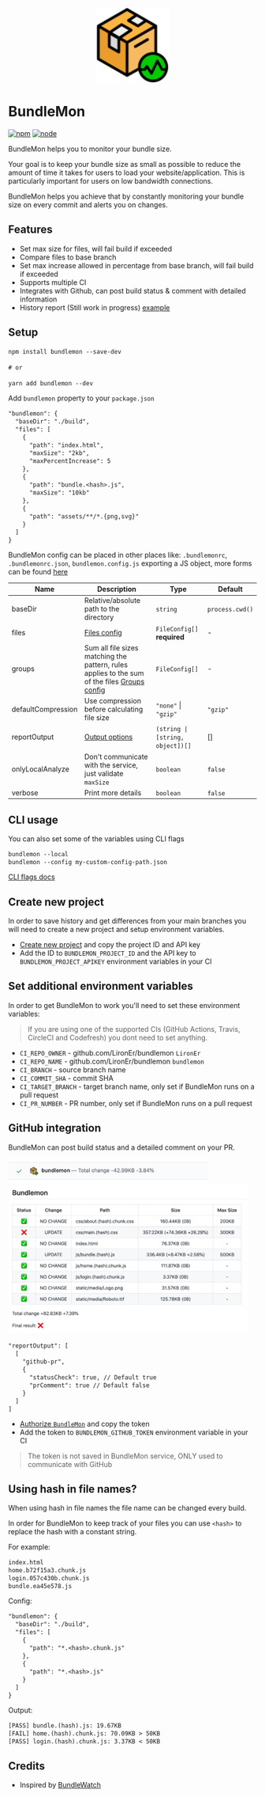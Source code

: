 <div align="center">
  <a href="https://github.com/LironEr/bundlemon"><img src="./assets/bundlemon-optimized.svg" alt="BundleMon logo" width="150px" height="150px" /></a>
</div>

# BundleMon

[![npm](https://img.shields.io/npm/v/bundlemon)](http://www.npmjs.com/package/bundlemon)
[![node](https://img.shields.io/node/v/bundlemon.svg)](https://github.com/LironEr/bundlemon)

BundleMon helps you to monitor your bundle size.

Your goal is to keep your bundle size as small as possible to reduce the amount of time it takes for users to load your website/application. This is particularly important for users on low bandwidth connections.

BundleMon helps you achieve that by constantly monitoring your bundle size on every commit and alerts you on changes.

## Features

- Set max size for files, will fail build if exceeded
- Compare files to base branch
- Set max increase allowed in percentage from base branch, will fail build if exceeded
- Supports multiple CI
- Integrates with Github, can post build status & comment with detailed information
- History report (Still work in progress) [example](https://bundlemon.now.sh/projects/5f0628553998ea0008c3f6ee/reports?branch=master&resolution=days)

## Setup

```
npm install bundlemon --save-dev

# or

yarn add bundlemon --dev
```

Add `bundlemon` property to your `package.json`

```
"bundlemon": {
  "baseDir": "./build",
  "files": [
    {
      "path": "index.html",
      "maxSize": "2kb",
      "maxPercentIncrease": 5
    },
    {
      "path": "bundle.<hash>.js",
      "maxSize": "10kb"
    },
    {
      "path": "assets/**/*.{png,svg}"
    }
  ]
}
```

BundleMon config can be placed in other places like: `.bundlemonrc`, `.bundlemonrc.json`, `bundlemon.config.js` exporting a JS object, more forms can be found [here](https://github.com/davidtheclark/cosmiconfig)

| Name               | Description                                                                                                          | Type                             | Default         |
| ------------------ | -------------------------------------------------------------------------------------------------------------------- | -------------------------------- | --------------- |
| baseDir            | Relative/absolute path to the directory                                                                              | `string`                         | `process.cwd()` |
| files              | [Files config](./docs/types.md#File)                                                                                 | `FileConfig[]` **required**      | -               |
| groups             | Sum all file sizes matching the pattern, rules applies to the sum of the files [Groups config](./docs/types.md#File) | `FileConfig[]`                   | -               |
| defaultCompression | Use compression before calculating file size                                                                         | `"none"` \| `"gzip"`             | `"gzip"`        |
| reportOutput       | [Output options](./docs/output.md)                                                                                   | `(string \| [string, object])[]` | []              |
| onlyLocalAnalyze   | Don't communicate with the service, just validate `maxSize`                                                          | `boolean`                        | `false`         |
| verbose            | Print more details                                                                                                   | `boolean`                        | `false`         |

## CLI usage

You can also set some of the variables using CLI flags

```
bundlemon --local
bundlemon --config my-custom-config-path.json
```

[CLI flags docs](./docs/cli-flags.md)

## Create new project

In order to save history and get differences from your main branches you will need to create a new project and setup environment variables.

- [Create new project](https://bundlemon.now.sh/create-project) and copy the project ID and API key
- Add the ID to `BUNDLEMON_PROJECT_ID` and the API key to `BUNDLEMON_PROJECT_APIKEY` environment variables in your CI

## Set additional environment variables

In order to get BundleMon to work you'll need to set these environment variables:

> If you are using one of the supported CIs (GitHub Actions, Travis, CircleCI and Codefresh) you dont need to set anything.

- `CI_REPO_OWNER` - github.com/LironEr/bundlemon `LironEr`
- `CI_REPO_NAME` - github.com/LironEr/bundlemon `bundlemon`
- `CI_BRANCH` - source branch name
- `CI_COMMIT_SHA` - commit SHA
- `CI_TARGET_BRANCH` - target branch name, only set if BundleMon runs on a pull request
- `CI_PR_NUMBER` - PR number, only set if BundleMon runs on a pull request

## GitHub integration

BundleMon can post build status and a detailed comment on your PR.

<img src="./assets/build-status-pass.png" alt="GitHub build status" height="50px" />
<br />
<img src="./assets/pr-comment.png" alt="GitHub detailed comment" height="300px" />

```
"reportOutput": [
  [
    "github-pr",
    {
      "statusCheck": true, // Default true
      "prComment": true // Default false
    }
  ]
]
```

- [Authorize `BundleMon`](https://bundlemon.now.sh/setup-github) and copy the token
- Add the token to `BUNDLEMON_GITHUB_TOKEN` environment variable in your CI

> The token is not saved in BundleMon service, ONLY used to communicate with GitHub

## Using hash in file names?

When using hash in file names the file name can be changed every build.

In order for BundleMon to keep track of your files you can use `<hash>` to replace the hash with a constant string.

For example:

```
index.html
home.b72f15a3.chunk.js
login.057c430b.chunk.js
bundle.ea45e578.js
```

Config:

```
"bundlemon": {
  "baseDir": "./build",
  "files": [
    {
      "path": "*.<hash>.chunk.js"
    },
    {
      "path": "*.<hash>.js"
    }
  ]
}
```

Output:

```
[PASS] bundle.(hash).js: 19.67KB
[FAIL] home.(hash).chunk.js: 70.09KB > 50KB
[PASS] login.(hash).chunk.js: 3.37KB < 50KB
```

## Credits

- Inspired by [BundleWatch](https://github.com/bundlewatch/bundlewatch)
